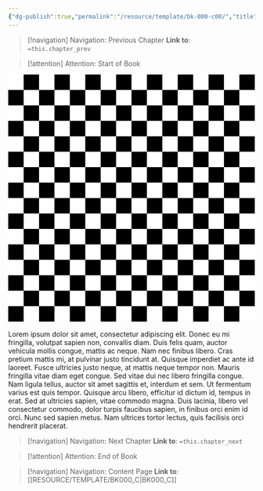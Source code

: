 ```yaml
---
{"dg-publish":true,"permalink":"/resource/template/bk-000-c00/","title":"BOOK (00. CHAPTER)*","tags":["-book/chapter","-release"]}
---
```



> [!navigation] Navigation: Previous Chapter
> **Link to**: `=this.chapter_prev`


> [!attention] Attention: Start of Book

![placeholder.png|256](/img/user/RESOURCE/ASSET/OTHER/placeholder.png)

Lorem ipsum dolor sit amet, consectetur adipiscing elit. Donec eu mi fringilla, volutpat sapien non, convallis diam. Duis felis quam, auctor vehicula mollis congue, mattis ac neque. Nam nec finibus libero. Cras pretium mattis mi, at pulvinar justo tincidunt at. Quisque imperdiet ac ante id laoreet. Fusce ultricies justo neque, at mattis neque tempor non. Mauris fringilla vitae diam eget congue. Sed vitae dui nec libero fringilla congue. Nam ligula tellus, auctor sit amet sagittis et, interdum et sem. Ut fermentum varius est quis tempor. Quisque arcu libero, efficitur id dictum id, tempus in erat. Sed at ultricies sapien, vitae commodo magna. Duis lacinia, libero vel consectetur commodo, dolor turpis faucibus sapien, in finibus orci enim id orci. Nunc sed sapien metus. Nam ultrices tortor lectus, quis facilisis orci hendrerit placerat.


> [!navigation] Navigation: Next Chapter
> **Link to**: `=this.chapter_next`


> [!attention] Attention: End of Book

> [!navigation] Navigation: Content Page
> **Link to**: [[RESOURCE/TEMPLATE/BK000_C\|BK000_C]]